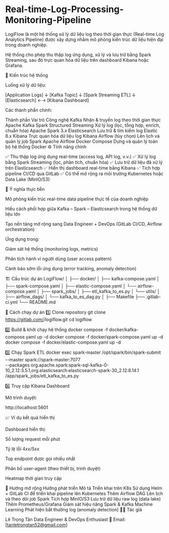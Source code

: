 # Real-time-Log-Processing-Monitoring-Pipeline
LogiFlow là một hệ thống xử lý dữ liệu log theo thời gian thực (Real-time Log Analytics Pipeline)
được xây dựng nhằm mô phỏng kiến trúc dữ liệu hiện đại trong doanh nghiệp.

Hệ thống cho phép thu thập log ứng dụng, xử lý và lưu trữ bằng Spark Streaming,
sau đó trực quan hóa dữ liệu trên dashboard Kibana hoặc Grafana.

🧩 Kiến trúc hệ thống

Luồng xử lý dữ liệu:

[Application Logs] 
      ↓
  [Kafka Topic]
      ↓
  [Spark Streaming ETL]
      ↓
  [Elasticsearch] ←→ [Kibana Dashboard]


Các thành phần chính:

Thành phần	Vai trò	Công nghệ
Kafka	Nhận & truyền log theo thời gian thực	Apache Kafka
Spark Structured Streaming	Xử lý log (lọc, tổng hợp, enrich, chuẩn hóa)	Apache Spark 3.x
Elasticsearch	Lưu trữ & tìm kiếm log	Elastic 8.x
Kibana	Trực quan hóa dữ liệu log	Kibana
Airflow (tùy chọn)	Lên lịch và quản lý job Spark	Apache Airflow
Docker Compose	Dựng và quản lý toàn bộ hệ thống	Docker
⚙️ Tính năng chính

✅ Thu thập log ứng dụng real-time (access log, API log, v.v.)
✅ Xử lý log bằng Spark Streaming (lọc, phân tích, chuẩn hóa)
✅ Lưu trữ dữ liệu đã xử lý trên Elasticsearch
✅ Hiển thị dashboard real-time bằng Kibana
✅ Tích hợp pipeline CI/CD qua GitLab
✅ Có thể mở rộng ra môi trường Kubernetes hoặc Data Lake (MinIO/S3)

🧠 Ý nghĩa thực tiễn

Mô phỏng kiến trúc real-time data pipeline thực tế của doanh nghiệp

Hiểu cách phối hợp giữa Kafka – Spark – Elasticsearch trong hệ thống dữ liệu lớn

Tạo nền tảng mở rộng sang Data Engineer + DevOps (GitLab CI/CD, Airflow orchestration)

Ứng dụng trong:

Giám sát hệ thống (monitoring logs, metrics)

Phân tích hành vi người dùng (user access pattern)

Cảnh báo sớm lỗi ứng dụng (error tracking, anomaly detection)

🏗️ Cấu trúc dự án
LogiFlow/
│
├── docker/
│   ├── kafka-compose.yaml
│   ├── spark-compose.yaml
│   ├── elastic-compose.yaml
│   └── airflow-compose.yaml
│
├── spark_jobs/
│   ├── etl_kafka_to_es.py
│   └── utils/
│
├── airflow_dags/
│   └── kafka_to_es_dag.py
│
├── Makefile
├── .gitlab-ci.yml
└── README.md

🧰 Cách chạy dự án
1️⃣ Clone repository
git clone https://gitlab.com/<your-username>/logiflow.git
cd logiflow

2️⃣ Build & khởi chạy hệ thống
docker compose -f docker/kafka-compose.yaml up -d
docker compose -f docker/spark-compose.yaml up -d
docker compose -f docker/elastic-compose.yaml up -d

3️⃣ Chạy Spark ETL
docker exec spark-master /opt/spark/bin/spark-submit \
  --master spark://spark-master:7077 \
  --packages org.apache.spark:spark-sql-kafka-0-10_2.12:3.5.1,org.elasticsearch:elasticsearch-spark-30_2.12:8.14.1 \
  /app/spark_jobs/etl_kafka_to_es.py

4️⃣ Truy cập Kibana Dashboard

Mở trình duyệt:

http://localhost:5601

📈 Ví dụ kết quả hiển thị

Dashboard hiển thị:

Số lượng request mỗi phút

Tỷ lệ lỗi 4xx/5xx

Top endpoint được gọi nhiều nhất

Phân bố user-agent (theo thiết bị, trình duyệt)

Heatmap thời gian truy cập

🧩 Hướng mở rộng
Hướng phát triển	Mô tả
Triển khai trên K8s	Sử dụng Helm + GitLab CI để triển khai pipeline lên Kubernetes
Thêm Airflow DAG	Lên lịch và theo dõi job Spark
Tích hợp MinIO/S3	Lưu trữ dữ liệu raw log (data lake)
Thêm Prometheus/Grafana	Giám sát hiệu năng Spark & Kafka
Machine Learning	Phát hiện bất thường log (anomaly detection)
👨‍💻 Tác giả

Lê Trọng Tân
Data Engineer & DevOps Enthusiast
📧 Email: [tanletrongtan52@gmail.com]
